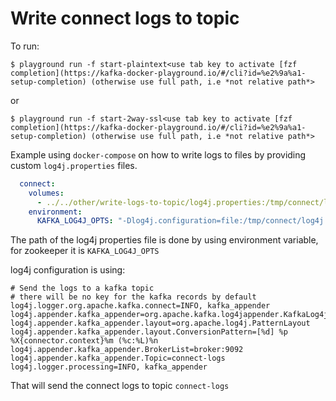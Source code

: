 # Write connect logs to topic


To run:

```
$ playground run -f start-plaintext<use tab key to activate [fzf completion](https://kafka-docker-playground.io/#/cli?id=%e2%9a%a1-setup-completion) (otherwise use full path, i.e *not relative path*>
```

or

```
$ playground run -f start-2way-ssl<use tab key to activate [fzf completion](https://kafka-docker-playground.io/#/cli?id=%e2%9a%a1-setup-completion) (otherwise use full path, i.e *not relative path*>
```

Example using `docker-compose` on how to write logs to files by providing custom `log4j.properties` files.

```yml
  connect:
    volumes:
      - ../../other/write-logs-to-topic/log4j.properties:/tmp/connect/log4j.properties
    environment:
      KAFKA_LOG4J_OPTS: "-Dlog4j.configuration=file:/tmp/connect/log4j.properties"
```

The path of the log4j properties file is done by using environment variable, for zookeeper it is `KAFKA_LOG4J_OPTS`


log4j configuration is using:

```
# Send the logs to a kafka topic
# there will be no key for the kafka records by default
log4j.logger.org.apache.kafka.connect=INFO, kafka_appender
log4j.appender.kafka_appender=org.apache.kafka.log4jappender.KafkaLog4jAppender
log4j.appender.kafka_appender.layout=org.apache.log4j.PatternLayout
log4j.appender.kafka_appender.layout.ConversionPattern=[%d] %p %X{connector.context}%m (%c:%L)%n
log4j.appender.kafka_appender.BrokerList=broker:9092
log4j.appender.kafka_appender.Topic=connect-logs
log4j.logger.processing=INFO, kafka_appender
```

That will send the connect logs to topic `connect-logs`
